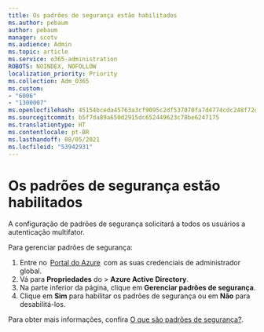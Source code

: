 ```yaml
---
title: Os padrões de segurança estão habilitados
ms.author: pebaum
author: pebaum
manager: scotv
ms.audience: Admin
ms.topic: article
ms.service: o365-administration
ROBOTS: NOINDEX, NOFOLLOW
localization_priority: Priority
ms.collection: Adm_O365
ms.custom:
- "6006"
- "1300007"
ms.openlocfilehash: 45154bceda45763a3cf9095c2df537070fa7d4774cdc248f72dc015d572da93b
ms.sourcegitcommit: b5f7da89a650d2915dc652449623c78be6247175
ms.translationtype: HT
ms.contentlocale: pt-BR
ms.lasthandoff: 08/05/2021
ms.locfileid: "53942931"
---
```

# <a name="security-defaults-is-enabled"></a>Os padrões de segurança estão habilitados

A configuração de padrões de segurança solicitará a todos os usuários a autenticação multifator.

Para gerenciar padrões de segurança:

1. Entre no  [Portal do Azure](https://ms.portal.azure.com/)  com as suas credenciais de administrador global.
2. Vá para **Propriedades** do  > **Azure Active Directory**.
3. Na parte inferior da página, clique em **Gerenciar padrões de segurança**.
4. Clique em **Sim** para habilitar os padrões de segurança ou em **Não** para desabilitá-los.

Para obter mais informações, confira [O que são padrões de segurança?](https://docs.microsoft.com/azure/active-directory/fundamentals/concept-fundamentals-security-defaults).